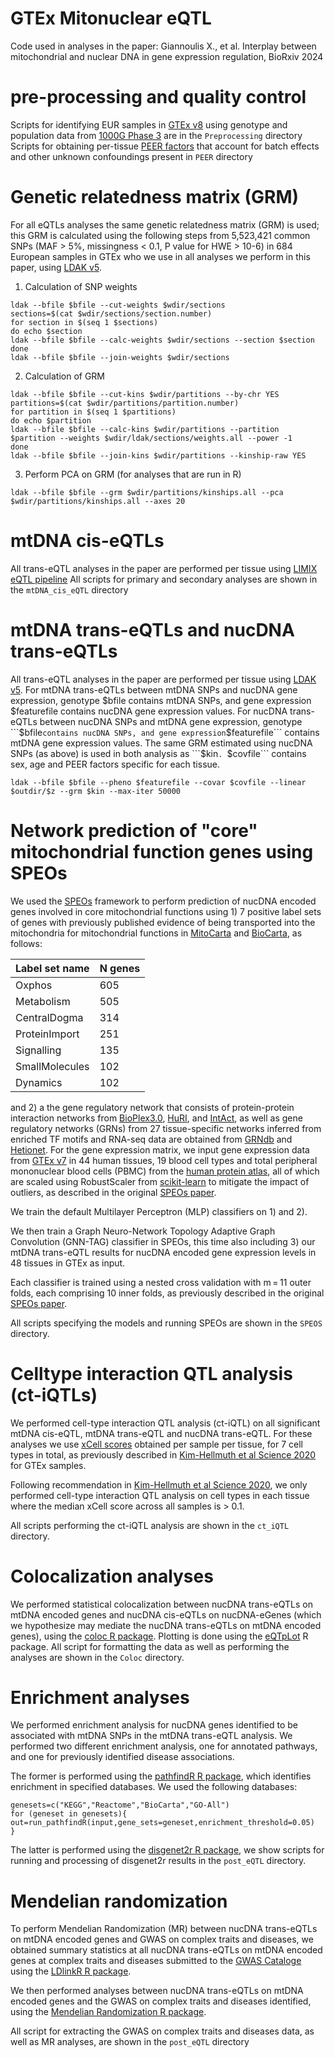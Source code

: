 # GTEx Mitonuclear eQTL
Code used in analyses in the paper: Giannoulis X., et al. Interplay between mitochondrial and nuclear DNA in gene expression regulation, BioRxiv 2024

# pre-processing and quality control 

Scripts for identifying EUR samples in [GTEx v8](https://gtexportal.org/home/) using genotype and population data from [1000G Phase 3](https://www.internationalgenome.org/category/phase-3/) are in the ```Preprocessing``` directory
Scripts for obtaining per-tissue [PEER factors](https://www.nature.com/articles/nprot.2011.457) that account for batch effects and other unknown confoundings present in  ```PEER``` directory

# Genetic relatedness matrix (GRM)
For all eQTLs analyses the same genetic relatedness matrix (GRM) is used; this GRM is calculated using the following steps from 5,523,421 common SNPs (MAF > 5%, missingness < 0.1, P value for HWE > 10-6) in 684 European samples in GTEx who we use in all analyses we perform in this paper, using [LDAK v5](https://dougspeed.com/).

1. Calculation of SNP weights
```
ldak --bfile $bfile --cut-weights $wdir/sections
sections=$(cat $wdir/sections/section.number)
for section in $(seq 1 $sections)
do echo $section
ldak --bfile $bfile --calc-weights $wdir/sections --section $section
done
ldak --bfile $bfile --join-weights $wdir/sections
```

2. Calculation of GRM
```
ldak --bfile $bfile --cut-kins $wdir/partitions --by-chr YES
partitions=$(cat $wdir/partitions/partition.number)
for partition in $(seq 1 $partitions)
do echo $partition
ldak --bfile $bfile --calc-kins $wdir/partitions --partition $partition --weights $wdir/ldak/sections/weights.all --power -1
done
ldak --bfile $bfile --join-kins $wdir/partitions --kinship-raw YES
```

3. Perform PCA on GRM (for analyses that are run in R)
```
ldak --bfile $bfile --grm $wdir/partitions/kinships.all --pca $wdir/partitions/kinships.all --axes 20
```

# mtDNA cis-eQTLs 

All trans-eQTL analyses in the paper are performed per tissue using [LIMIX eQTL pipeline](https://github.com/single-cell-genetics/limix_qtl)
All scripts for primary and secondary analyses are shown in the ```mtDNA_cis_eQTL``` directory

# mtDNA trans-eQTLs and nucDNA trans-eQTLs 

All trans-eQTL analyses in the paper are performed per tissue using [LDAK v5](https://dougspeed.com/).
For mtDNA trans-eQTLs between mtDNA SNPs and nucDNA gene expression, genotype $bfile contains mtDNA SNPs, and gene expression $featurefile contains nucDNA gene expression values. For nucDNA trans-eQTLs between nucDNA SNPs and mtDNA gene expression, genotype ```$bfile``` contains nucDNA SNPs, and gene expression ```$featurefile``` contains mtDNA gene expression values. The same GRM estimated using nucDNA SNPs (as above) is used in both analysis as ```$kin```. ```$covfile``` contains sex, age and PEER factors specific for each tissue. 

```
ldak --bfile $bfile --pheno $featurefile --covar $covfile --linear $outdir/$z --grm $kin --max-iter 50000
```
# Network prediction of "core" mitochondrial function genes using SPEOs

We used the [SPEOs](https://www.nature.com/articles/s41467-023-42975-z) framework to perform prediction of nucDNA encoded genes involved in core mitochondrial functions using 1) 7 positive label sets of genes with previously published evidence of being transported into the mitochondria for mitochondrial functions in [MitoCarta](https://www.broadinstitute.org/mitocarta/mitocarta30-inventory-mammalian-mitochondrial-proteins-and-pathways) and [BioCarta](http://www.biocarta.com/), as follows: 

|Label set name|N genes|
|---|---|
|Oxphos|605|
|Metabolism|505|
|CentralDogma|314|
|ProteinImport|251|
|Signalling|135|
|SmallMolecules|102|
|Dynamics|102|



and 2) a the gene regulatory network that consists of protein-protein interaction networks from [BioPlex3.0](https://linkinghub.elsevier.com/retrieve/pii/S0092-8674(15)00768-0), [HuRI](http://www.interactome-atlas.org/), and [IntAct](https://www.ebi.ac.uk/intact/home), as well as  gene regulatory networks (GRNs) from 27 tissue-specific networks inferred from enriched TF motifs and RNA-seq data are obtained from [GRNdb](http://www.grndb.com/) and [Hetionet](https://het.io/). For the gene expression matrix, we input gene expression data from [GTEx v7](https://www.science.org/doi/10.1126/science.aaz1776) in 44 human tissues, 19 blood cell types and total peripheral mononuclear blood cells (PBMC) from the [human protein atlas](https://www.proteinatlas.org/), all of which are scaled using RobustScaler from [scikit-learn](https://scikit-learn.org/stable/) to mitigate the impact of outliers, as described in the original [SPEOs paper](https://www.nature.com/articles/s41467-023-42975-z).

We train the default Multilayer Perceptron (MLP) classifiers on 1) and 2). 

We then train a Graph Neuro-Network Topology Adaptive Graph Convolution (GNN-TAG) classifier in SPEOs, this time also including 3) our mtDNA trans-eQTL results for nucDNA encoded gene expression levels in 48 tissues in GTEx as input. 

Each classifier is trained using a nested cross validation with m = 11 outer folds, each comprising 10 inner folds, as previously described in the original [SPEOs paper](https://www.nature.com/articles/s41467-023-42975-z). 

All scripts specifying the models and running SPEOs are shown in the ```SPEOS``` directory. 

# Celltype interaction QTL analysis (ct-iQTLs) 

We performed cell-type interaction QTL analysis (ct-iQTL) on all significant mtDNA cis-eQTL, mtDNA trans-eQTL and nucDNA trans-eQTL. For these analyses we use [xCell scores](https://github.com/dviraran/xCell) obtained per sample per tissue, for 7 cell types in total, as previously described in [Kim-Hellmuth et al Science 2020](https://www.science.org/doi/10.1126/science.aaz8528) for GTEx samples. 

Following recommendation in [Kim-Hellmuth et al Science 2020](https://www.science.org/doi/10.1126/science.aaz8528), we only performed cell-type interaction QTL analysis on cell types in each tissue where the median xCell score across all samples is > 0.1. 

All scripts performing the ct-iQTL analysis are shown in the ```ct_iQTL``` directory. 

# Colocalization analyses 

We performed statistical colocalization between nucDNA trans-eQTLs on mtDNA encoded genes and nucDNA cis-eQTLs on nucDNA-eGenes (which we hypothesize may mediate the nucDNA trans-eQTLs on mtDNA encoded genes), using the [coloc R package](https://cran.r-project.org/web/packages/coloc/index.html). Plotting is done using the [eQTpLot](https://github.com/RitchieLab/eQTpLot) R package. All script for formatting the data as well as performing the analyses are shown in the ```Coloc``` directory.

# Enrichment analyses 

We performed enrichment analysis for nucDNA genes identified to be associated with mtDNA SNPs in the mtDNA trans-eQTL analysis. We performed two different enrichment analysis, one for annotated pathways, and one for previously identified disease associations. 

The former is performed using the [pathfindR R package](https://github.com/egeulgen/pathfindR), which identifies enrichment in specified databases. We used the following databases: 

```
genesets=c("KEGG","Reactome","BioCarta","GO-All")
for (geneset in genesets){
out=run_pathfindR(input,gene_sets=geneset,enrichment_threshold=0.05)
}
```

The latter is performed using the [disgenet2r R package](https://github.com/jinfar/disgenet2r), we show scripts for running and processing of disgenet2r results in the ```post_eQTL``` directory. 

# Mendelian randomization

To perform Mendelian Randomization (MR) between nucDNA trans-eQTLs on mtDNA encoded genes and GWAS on complex traits and diseases, we obtained summary statistics at all nucDNA trans-eQTLs on mtDNA encoded genes at complex traits and diseases submitted to the [GWAS Cataloge](https://www.ebi.ac.uk/gwas/) using the [LDlinkR R package](https://cran.r-project.org/web/packages/LDlinkR/index.html). 

We then performed analyses between nucDNA trans-eQTLs on mtDNA encoded genes and the GWAS on complex traits and diseases identified, using the [Mendelian Randomization R package](https://cran.r-project.org/web/packages/MendelianRandomization/index.html). 

All script for extracting the GWAS on complex traits and diseases data, as well as MR analyses, are shown in the ```post_eQTL``` directory

